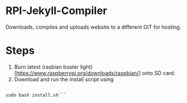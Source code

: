 # RPI-Jekyll-Compiler
Downloads, compiles and uploads website to a different GIT for hosting.

# Steps
1. Burn latest (rasbian buster light)[https://www.raspberrypi.org/downloads/raspbian/]  onto SD card.
2. Download and run the install script using 
```wget https://raw.githubusercontent.com/cadamswaite/RPI-Jekyll-Compiler/master/install.sh

sudo bash install.sh```
